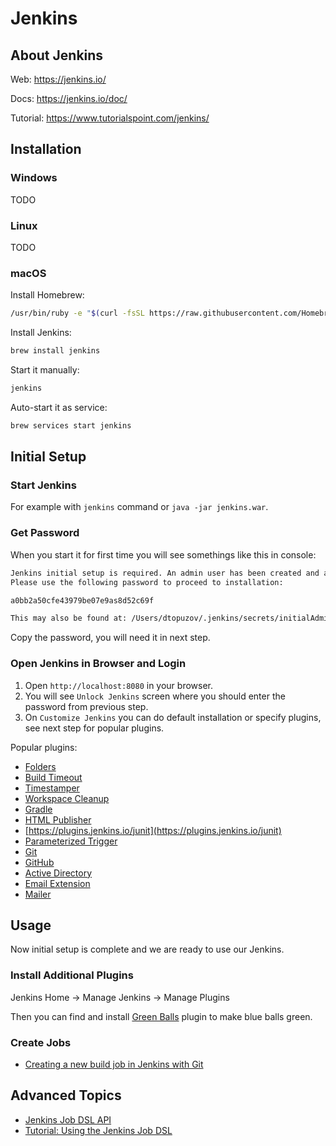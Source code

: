 # Jenkins

## About Jenkins

Web: https://jenkins.io/

Docs: https://jenkins.io/doc/

Tutorial:
https://www.tutorialspoint.com/jenkins/

## Installation

### Windows

TODO

### Linux

TODO

### macOS

Install Homebrew:

```bash
/usr/bin/ruby -e "$(curl -fsSL https://raw.githubusercontent.com/Homebrew/install/master/install)"
```

Install Jenkins:

```bash
brew install jenkins
```

Start it manually:

```bash
jenkins
```

Auto-start it as service:

```bash
brew services start jenkins
```

## Initial Setup

### Start Jenkins

For example with `jenkins` command or `java -jar jenkins.war`.

### Get Password

When you start it for first time you will see somethings like this in console:

```bash
Jenkins initial setup is required. An admin user has been created and a password generated.
Please use the following password to proceed to installation:

a0bb2a50cfe43979be07e9as8d52c69f

This may also be found at: /Users/dtopuzov/.jenkins/secrets/initialAdminPassword
```

Copy the password, you will need it in next step.

### Open Jenkins in Browser and Login

1. Open `http://localhost:8080` in your browser.
2. You will see `Unlock Jenkins` screen where you should enter the password from previous step.
3. On `Customize Jenkins` you can do default installation or specify plugins, see next step for popular plugins.

Popular plugins:

- [Folders](https://plugins.jenkins.io/cloudbees-folder)
- [Build Timeout](https://plugins.jenkins.io/build-timeout)
- [Timestamper](https://plugins.jenkins.io/timestamper)
- [Workspace Cleanup](https://plugins.jenkins.io/ws-cleanup)
- [Gradle](https://plugins.jenkins.io/gradle)
- [HTML Publisher](https://plugins.jenkins.io/htmlpublisher)
- [https://plugins.jenkins.io/junit](https://plugins.jenkins.io/junit)
- [Parameterized Trigger](https://plugins.jenkins.io/parameterized-trigger)
- [Git](https://plugins.jenkins.io/git)
- [GitHub](https://plugins.jenkins.io/github)
- [Active Directory](https://plugins.jenkins.io/active-directory)
- [Email Extension](https://plugins.jenkins.io/email-ext)
- [Mailer](https://plugins.jenkins.io/mailer)

## Usage

Now initial setup is complete and we are ready to use our Jenkins.

### Install Additional Plugins

Jenkins Home -> Manage Jenkins -> Manage Plugins

Then you can find and install [Green Balls](https://plugins.jenkins.io/greenballs) plugin to make blue balls green.

### Create Jobs

- [Creating a new build job in Jenkins with Git](https://subscription.packtpub.com/book/application_development/9781783553471/2/ch02lvl1sec23/creating-a-new-build-job-in-jenkins-with-git)

## Advanced Topics

- [Jenkins Job DSL API](https://jenkinsci.github.io/job-dsl-plugin/)
- [Tutorial: Using the Jenkins Job DSL](https://github.com/jenkinsci/job-dsl-plugin/wiki/Tutorial---Using-the-Jenkins-Job-DSL)
